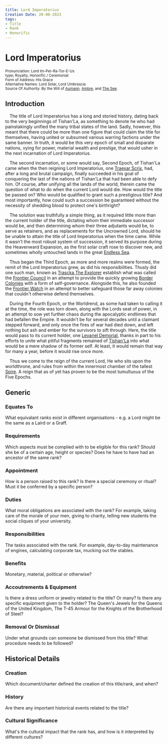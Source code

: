 ```yaml
---
title: Lord Imperatorius
Creation Date: 20-08-2023
tags:
- Title
- Rank
- Honorific
---
```


# Lord Imperatorius
<small>Pronunciation: Lord Im-Per-Ra-Tor-E-Us <br>
type; Royalty, Honorific / Ceremonial <br>
Form of Address: His Grace <br>
Alternative Names: Lord Solar, Lord Umbrascia <br>
Source Of Authority: By the Will of [Aumann](../Characters/Deity/Aumann.md), [Ambre](../Characters/Deity/Ambre.md), and [The See](../Characters/Deity/The%20See.md).</small>

## Introduction
&emsp;The title of Lord Imperatorius has a long and storied history, dating back to the very beginnings of Tishan'La, as something to denote he who had painstakingly unified the many tribal states of the land. Sadly, however, this meant that there could be more than one figure that could claim the title for themselves, having united or subsumed various warring factions under the same banner. In truth, it would be this very epoch of small and disparate nations, vying for power, material wealth and prestige, that would usher in the next incarnation of Lord Imperatorius.

&emsp;The second incarnation, or some would say, Second Epoch, of Tishan'La came when the then reigning Lord Imperatorius, one [Traexar Scrix](../Characters/Major/Traexar%20Scrix.md), had, after a long and brutal campaign, finally succeeded in his goal of conquering the last of the nations of Tishan'La that had been able to defy him. Of course, after unifying all the lands of the world, therein came the question of what to do when the current Lord would die. How would the title be passed on? Who would be qualified to grant such a prestigious title? And most importantly, how could such a succession be guaranteed without the necessity of shedding blood to protect one's birthright?

&emsp;The solution was truthfully a simple thing, as it required little more than the current holder of the title, dictating whom their immediate successor would be, and then determining whom their three adjutants would be, to serve as retainers, and as replacements for the Uncrowned Lord, should he be unable to attain the title of Lord Imperatorius when the time came. While it wasn't the most robust system of succession, it served its purpose during the Heavenward Expansion, as the first solar craft rose to discover new, and sometimes wholly untouched lands in the great [Endless Sea](../Locations/Stellar/Endless%20Sea.md).

&emsp;Thus began the Third Epoch, as more and more realms were formed, the remit of the Lord Imperatorius grew, as did his responsibilities. Thusly did one such man, known as [Trascka The Explorer](../Characters/Major/Trascka%20The%20Explorer.md) establish what was called the [Frontier Council](../Organisations/Political/Frontier%20Council.md) in an attempt to provide the quickly growing [Border Colonies](../Locations/Border%20Colonies.md) with a form of self-governance. Alongside this, he also founded the [Frontier Watch](../Organisations/Military/Frontier%20Watch.md) in an attempt to better safeguard those far away colonies that couldn't otherwise defend themselves.

&emsp;During the Fourth Epoch, or the Worldrend, as some had taken to calling it at the time, the role was torn down, along with the Lords seat of power, in an attempt to sow yet further chaos during the apocalyptic endtimes that had befallen the Empire. It wouldn't be for several decades until a claimant stepped forward, and only once the fires of war had died down, and left nothing but ash and ember for the survivors to sift through. Here, the title would pass to its current holder, one [Levariel Demorial](../Characters/Major/Levariel%20Demorial.md), thanks in part to his efforts to unite what pitiful fragments remained of [Tishan'La](../Organisations/Political/Tishan'La%20(Empire).md) into what would be a mere shadow of its former self. At least, it would remain that way for many a year, before it would rise once more.

&emsp;Thus we come to the reign of the current Lord, He who sits upon the worldthrone, and rules from within the innermost chamber of the tallest [Spire](../Locations/Terrestrial/The%20Spires.md). A reign that as of yet has proven to be the most tumultuous of the Five Epochs.

## Generic
### Equates To
What equivalant ranks exist in different organisations - e.g. a Lord might be the same as a Laird or a Graff.
### Requirements
Which aspects must be complied with to be eligible for this rank? Should she be of a certain age, height or species? Does he have to have had an ancestor of the same rank?
### Appointment 
How is a person raised to this rank? Is there a special ceremony or ritual? Must it be conferred by a specific person?
### Duties
What moral obligations are associated with the rank? For example, taking care of the morale of your men, giving to charity, telling new students the social cliques of your university.
### Responsibilities
The tasks associated with the rank. For example, day-to-day maintenance of engines, calculating corporate tax, mucking out the stables.
### Benefits
Monetary, material, political or otherwise?
### Accoutrements & Equipment
Is there a dress uniform or jewelry related to the title? Or many? Is there any specific equipment given to the holder? The Queen's Jewels for the Queens of the United Kingdom, The T-45 Armour for the Knights of the Brotherhood of Steel?
### Removal Or Dismissal
Under what grounds can someone be dismissed from this title? What procedure needs to be followed?

## Historical Details
### Creation
Which document/charter defined the creation of this title/rank, and when?
### History
Are there any important historical events related to the title?
### Cultural Significance
What's the cultural impact that the rank has, and how is it interpreted by different cultures?